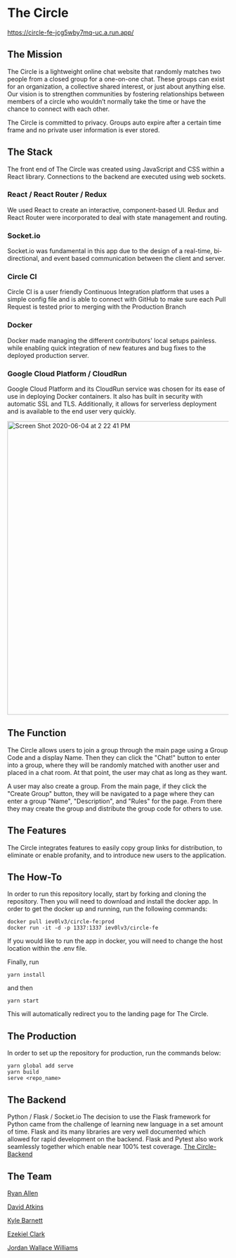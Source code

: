 # The Circle
https://circle-fe-jcg5wby7mq-uc.a.run.app/
## The Mission
The Circle is a lightweight online chat website that randomly matches two people from a closed group for a one-on-one chat. These groups can exist for an organization, a collective shared interest, or just about anything else. Our vision is to strengthen communities by fostering relationships between members of a circle who wouldn’t normally take the time or have the chance to connect with each other.

The Circle is committed to privacy. Groups auto expire after a certain time frame and no private user information is ever stored.

## The Stack
The front end of The Circle was created using JavaScript and CSS within a React library. Connections to the backend are executed using web sockets.

### React / React Router / Redux
We used React to create an interactive, component-based UI. Redux and React Router were incorporated to deal with state management and routing.

### Socket.io
Socket.io was fundamental in this app due to the design of a real-time, bi-directional, and event based communication between the client and server.

### Circle CI
Circle CI is a user friendly Continuous Integration platform that uses a simple config file and is able to connect with GitHub to make sure each Pull Request is tested prior to merging with the Production Branch

### Docker
Docker made managing the different contributors' local setups painless.  while enabling quick integration of new features and bug fixes to the deployed production server.

### Google Cloud Platform / CloudRun
Google Cloud Platform and its CloudRun service was chosen for its ease of use in deploying Docker containers. It also has built in security with automatic SSL and TLS. Additionally, it allows for serverless deployment and is available to the end user very quickly.

<img width="668" alt="Screen Shot 2020-06-04 at 2 22 41 PM" src="https://user-images.githubusercontent.com/10391857/83806630-0d1ff400-a66f-11ea-82a7-9b012f421631.png">

## The Function
The Circle allows users to join a group through the main page using a Group Code and a display Name. Then they can click the "Chat!" button to enter into a group, where they will be randomly matched with another user and placed in a chat room. At that point, the user may chat as long as they want.

A user may also create a group. From the main page, if they click the "Create Group" button, they will be navigated to a page where they can enter a group "Name", "Description", and "Rules" for the page. From there they may create the group and distribute the group code for others to use.

## The Features
The Circle integrates features to easily copy group links for distribution, to eliminate or enable profanity, and to introduce new users to the application.

## The How-To
In order to run this repository locally, start by forking and cloning the repository.
Then you will need to download and install the docker app.
In order to get the docker up and running, run the following commands:
```
docker pull iev0lv3/circle-fe:prod
docker run -it -d -p 1337:1337 iev0lv3/circle-fe
```

If you would like to run the app in docker, you will need to change the host location within the .env file.

Finally, run
```
yarn install
```
and then
```
yarn start
```
This will automatically redirect you to the landing page for The Circle.

## The Production
In order to set up the repository for production, run the commands below:
```
yarn global add serve
yarn build
serve <repo_name>
```

## The Backend
Python / Flask / Socket.io
The decision to use the Flask framework for Python came from the challenge of learning new language in a set amount of time. Flask and its many libraries are very well documented which allowed for rapid development on the backend. Flask and Pytest also work seamlessly together which enable near 100% test coverage.
[The Circle-Backend](https://github.com/circle-chat/cc-be "Backend Repository")

## The Team
[Ryan Allen](https://github.com/rcallen89 "Ryan's Github")

[David Atkins](https://github.com/d-atkins "David's Github")

[Kyle Barnett](https://github.com/KmBarnett "Kyle's Github")

[Ezekiel Clark](https://github.com/Yetidancer "Zeke's Github")

[Jordan Wallace Williams](https://github.com/iEv0lv3 "Wallace's Github")
